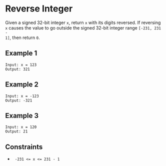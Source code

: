 # Reverse Integer

Given a signed 32-bit integer <code>x</code>, return <code>x</code> with its digits reversed. If reversing <code>x</code> causes the value to go outside the signed 32-bit integer range <code>[-231, 231 - 1]</code>, then return <code>0</code>.

## Example 1

    Input: x = 123
    Output: 321

## Example 2

    Input: x = -123
    Output: -321

## Example 3

    Input: x = 120
    Output: 21

## Constraints

- <code> -231 <= x <= 231 - 1 </code>
